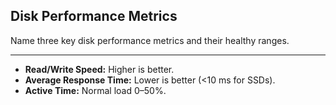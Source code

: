 ## Disk Performance Metrics

Name three key disk performance metrics and their healthy ranges.

---

* **Read/Write Speed:** Higher is better.
* **Average Response Time:** Lower is better (<10 ms for SSDs).
* **Active Time:** Normal load 0–50%.

